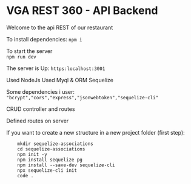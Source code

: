 # VGA REST 360 - API Backend
Welcome to the api REST of our restaurant

To install dependencies:
``npm i``

To start the server \
``npm run dev``

The server is Up:
``https:localhost:3001``

Used NodeJs
Used Myql & ORM Sequelize

Some dependencies i user:
`` "bcrypt","cors","express","jsonwebtoken","sequelize-cli" ``

CRUD controller and routes

Defined routes on server

If you want to create a new structure in a new project folder (first step):

        mkdir sequelize-associations
        cd sequelize-associations
        npm init -y
        npm install sequelize pg
        npm install --save-dev sequelize-cli
        npx sequelize-cli init
        code .

